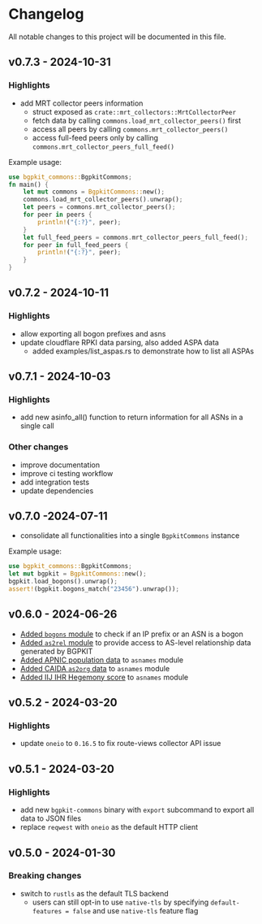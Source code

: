 # Changelog

All notable changes to this project will be documented in this file.

## v0.7.3 - 2024-10-31

### Highlights

* add MRT collector peers information
    * struct exposed as `crate::mrt_collectors::MrtCollectorPeer`
    * fetch data by calling `commons.load_mrt_collector_peers()` first
    * access all peers by calling `commons.mrt_collector_peers()`
    * access full-feed peers only by calling `commons.mrt_collector_peers_full_feed()`

Example usage:

```rust
use bgpkit_commons::BgpkitCommons;
fn main() {
    let mut commons = BgpkitCommons::new();
    commons.load_mrt_collector_peers().unwrap();
    let peers = commons.mrt_collector_peers();
    for peer in peers {
        println!("{:?}", peer);
    }
    let full_feed_peers = commons.mrt_collector_peers_full_feed();
    for peer in full_feed_peers {
        println!("{:?}", peer);
    }
}
```

## v0.7.2 - 2024-10-11

### Highlights

* allow exporting all bogon prefixes and asns
* update cloudflare RPKI data parsing, also added ASPA data
    * added examples/list_aspas.rs to demonstrate how to list all ASPAs

## v0.7.1 - 2024-10-03

### Highlights

* add new asinfo_all() function to return information for all ASNs in a single call

### Other changes

* improve documentation
* improve ci testing workflow
* add integration tests
* update dependencies

## v0.7.0 -2024-07-11

* consolidate all functionalities into a single `BgpkitCommons` instance

Example usage:

```rust
use bgpkit_commons::BgpkitCommons;
let mut bgpkit = BgpkitCommons::new();
bgpkit.load_bogons().unwrap();
assert!(bgpkit.bogons_match("23456").unwrap());
```

## v0.6.0 - 2024-06-26

* [Added `bogons` module](https://github.com/bgpkit/bgpkit-commons/pull/12) to check if an IP prefix or an ASN is a
  bogon
* [Added `as2rel` module](https://github.com/bgpkit/bgpkit-commons/pull/17) to provide access to AS-level relationship
  data generated by BGPKIT
* [Added APNIC population data](https://github.com/bgpkit/bgpkit-commons/pull/14) to `asnames` module
* [Added CAIDA `as2org` data](https://github.com/bgpkit/bgpkit-commons/pull/13) to `asnames` module
* [Added IIJ IHR Hegemony score](https://github.com/bgpkit/bgpkit-commons/pull/15) to `asnames` module

## v0.5.2 - 2024-03-20

### Highlights

* update `oneio` to `0.16.5` to fix route-views collector API issue

## v0.5.1 - 2024-03-20

### Highlights

* add new `bgpkit-commons` binary with `export` subcommand to export all data to JSON files
* replace `reqwest` with `oneio` as the default HTTP client

## v0.5.0 - 2024-01-30

### Breaking changes

- switch to `rustls` as the default TLS backend
    - users can still opt-in to use `native-tls` by specifying `default-features = false` and use `native-tls` feature
      flag